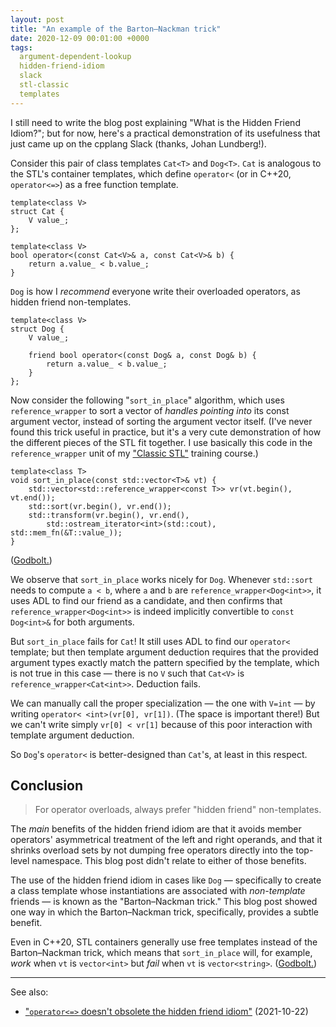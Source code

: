 ```yaml
---
layout: post
title: "An example of the Barton–Nackman trick"
date: 2020-12-09 00:01:00 +0000
tags:
  argument-dependent-lookup
  hidden-friend-idiom
  slack
  stl-classic
  templates
---
```


I still need to write the blog post explaining "What is the Hidden Friend Idiom?";
but for now, here's a practical demonstration of its usefulness that just came up
on the cpplang Slack (thanks, Johan Lundberg!).

Consider this pair of class templates `Cat<T>` and `Dog<T>`. `Cat` is analogous to
the STL's container templates, which define `operator<` (or in C++20, `operator<=>`)
as a free function template.

    template<class V>
    struct Cat {
        V value_;
    };

    template<class V>
    bool operator<(const Cat<V>& a, const Cat<V>& b) {
        return a.value_ < b.value_;
    }

`Dog` is how I _recommend_ everyone write their
overloaded operators, as hidden friend non-templates.

    template<class V>
    struct Dog {
        V value_;

        friend bool operator<(const Dog& a, const Dog& b) {
            return a.value_ < b.value_;
        }
    };

Now consider the following "`sort_in_place`" algorithm, which
uses `reference_wrapper` to sort a vector of _handles pointing into_
its const argument vector, instead of sorting the argument vector
itself. (I've never found this trick useful in practice, but it's
a very cute demonstration of how the different pieces of the STL
fit together. I use basically this code in the `reference_wrapper`
unit of my ["Classic STL"](https://cppcon.org/class-2020-classic-stl/) training course.)

    template<class T>
    void sort_in_place(const std::vector<T>& vt) {
        std::vector<std::reference_wrapper<const T>> vr(vt.begin(), vt.end());
        std::sort(vr.begin(), vr.end());
        std::transform(vr.begin(), vr.end(),
            std::ostream_iterator<int>(std::cout), std::mem_fn(&T::value_));
    }

([Godbolt.](https://godbolt.org/z/j74PsfK3z))

We observe that `sort_in_place` works nicely for `Dog`. Whenever `std::sort`
needs to compute `a < b`, where `a` and `b` are `reference_wrapper<Dog<int>>`,
it uses ADL to find our friend as a candidate, and then confirms that `reference_wrapper<Dog<int>>`
is indeed implicitly convertible to `const Dog<int>&` for both arguments.

But `sort_in_place` fails for `Cat`! It still uses ADL to find our `operator<`
template; but then template argument deduction requires that the provided argument types
exactly match the pattern specified by the template, which is not true in this case —
there is no `V` such that `Cat<V>` is `reference_wrapper<Cat<int>>`. Deduction fails.

We can manually call the proper specialization — the one with `V=int` — by writing
`operator< <int>(vr[0], vr[1])`. (The space is important there!)
But we can't write simply `vr[0] < vr[1]` because of this poor interaction with
template argument deduction.

So `Dog`'s `operator<` is better-designed than `Cat`'s, at least in this respect.


## Conclusion

> For operator overloads, always prefer "hidden friend" non-templates.

The _main_ benefits of the hidden friend idiom are that it avoids member operators'
asymmetrical treatment of the left and right operands, and that it shrinks overload sets
by not dumping free operators directly into the top-level namespace. This blog post
didn't relate to either of those benefits.

The use of the hidden friend idiom in cases like `Dog` — specifically to create a
class template whose instantiations are associated with _non-template_ friends —
is known as the "Barton–Nackman trick." This blog post showed one way in which
the Barton–Nackman trick, specifically, provides a subtle benefit.

Even in C++20, STL containers generally use free templates instead of the Barton–Nackman trick,
which means that `sort_in_place` will, for example, _work_ when `vt` is `vector<int>`
but _fail_ when `vt` is `vector<string>`. ([Godbolt.](https://godbolt.org/z/T57z8co6f))

----

See also:

* ["`operator<=>` doesn't obsolete the hidden friend idiom"](/blog/2021/10/22/hidden-friend-outlives-spaceship/) (2021-10-22)
